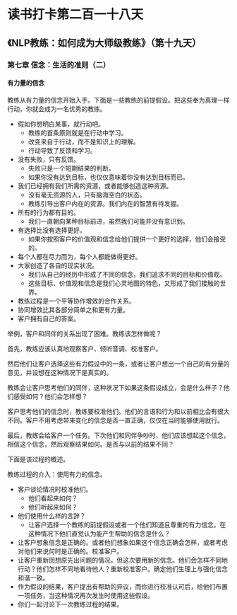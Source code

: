 读书打卡第二百一十八天
===

《NLP教练：如何成为大师级教练》（第十九天）
---

### 第七章 信念：生活的准则（二）

#### 有力量的信念

教练从有力量的信念开始入手。下面是一些教练的前提假设。把这些奉为真理一样行动，你就会成为一名优秀的教练。
* 假如你想明白某事，就行动吧。
    * 教练的首条原则就是在行动中学习。
    * 改变来自于行动，而不是知识上的理解。
    * 行动导致了反馈和学习。
* 没有失败，只有反馈。
    * 失败只是一个短期结果的判断。
    * 如果你没有达到目标，也仅仅意味着你没有达到目标而已。
* 我们已经拥有我们所需的资源，或者能够创造这种资源。
    * 没有毫无资源的人，只有脑海空白的状态。
    * 教练引导出客户内在的资源。我们内在的智慧有待发掘。
* 所有的行为都有目的。
    * 我们一直朝向某种目标前进，虽然我们可能并没有意识到。
* 有选择比没有选择更好。
    * 如果你按照客户的价值观和信念给他们提供一个更好的选择，他们会接受的。
* 每个人都在尽力而为，每个人都能做得更好。
* 大家创造了各自的现实状况。
    * 我们从自己的经历中形成了不同的信念，我们追求不同的目标和价值观。
    * 这些目标、价值观和信念是我们心灵地图的特色，又形成了我们接触的世界。
* 教练过程是一个平等协作增效的合作关系。
* 协同增效比其各部分简单之和更有力量。
* 客户拥有自己的答案。

举例，客户和同伴的关系出现了困难。教练该怎样做呢？

首先，教练应该认真地观察客户、倾听音调、校准客户。

然后他们让客户选择这些有力假设中的一条，或者让客户想出一个自己的有分量的意见，并设想在这种情况下是真实的。

教练会让客户思考他们的同伴，这种状况下如果这条假设成立，会是什么样子？他们感受如何？他们会怎样想？

客户思考他们的信念时，教练要校准他们。他们的言语和行为和以前相比会有很大不同。客户不用考虑带来变化的信念是否一直正确，仅仅在当时能够使用就行。

最后，教练会给客户一个任务。下次他们和同伴争吵时，他们应该想起这个信念，相信这个信念，然后观察结果如何。是否与以前的结果不同？

下面是该过程的概述。

教练过程的介入：使用有力的信念。
* 客户谈论情况时校准他们。
    * 他们看起来如何？
    * 他们听起来如何？
* 他们使用什么样的言辞？
    * 让客户选择一个教练的前提假设或者一个他们知道且尊重的有力信念。在这种情况下他们直觉认为能产生帮助的信念是什么？
* 让客户想象信念是正确的。或者他们想象如果这个信念正确会怎样，或者考虑对他们来说何时是正确的。校准客户。
* 让客户重新回想原先出问题的情况，但这次要用新的信念。他们会怎样不同地行动？他们怎样不同地看待他人？重新校准客户。确定他们生理上与强化信念和谐一致。
* 作为假设的结果，客户提出有帮助的异议，而你进行校准认可后，给他们布置一项任务，当这种情况再次发生时使用这些假设。
* 你们一起讨论下一次教练过程的结果。